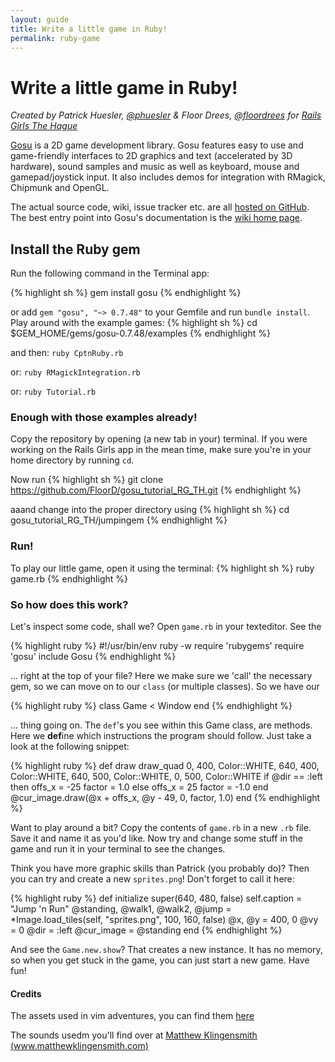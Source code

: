 ```yaml
---
layout: guide
title: Write a little game in Ruby!
permalink: ruby-game
---
```


# Write a little game in Ruby!

*Created by Patrick Huesler, [@phuesler](https://twitter.com/phuesler) & Floor Drees, [@floordrees](https://twitter.com/floordrees) for [Rails Girls The Hague](http://railsgirls.com/thehague)*

[Gosu](https://www.libgosu.org/) is a 2D game development library. Gosu features easy to use and game-friendly interfaces to 2D graphics and text (accelerated by 3D hardware), sound samples and music as well as keyboard, mouse and gamepad/joystick input. It also includes demos for integration with RMagick, Chipmunk and OpenGL.

The actual source code, wiki, issue tracker etc. are all [hosted on GitHub](https://github.com/jlnr/gosu/). The best entry point into Gosu's documentation is the [wiki home page](https://github.com/jlnr/gosu/wiki).

## Install the Ruby gem

Run the following command in the Terminal app:

{% highlight sh %}
gem install gosu
{% endhighlight %}

or add `gem "gosu", "~> 0.7.48"` to your Gemfile and run `bundle install`.
Play around with the example games:
{% highlight sh %}
cd $GEM_HOME/gems/gosu-0.7.48/examples
{% endhighlight %}

and then: `ruby CptnRuby.rb`

or: `ruby RMagickIntegration.rb`

or: `ruby Tutorial.rb`

### Enough with those examples already!

Copy the repository by opening (a new tab in your) terminal. If you were working on the Rails Girls app in the mean time, make sure you're in your home directory by running `cd`.

Now run
{% highlight sh %}
git clone https://github.com/FloorD/gosu_tutorial_RG_TH.git
{% endhighlight %}

aaand change into the proper directory using
{% highlight sh %}
cd gosu_tutorial_RG_TH/jumpingem
{% endhighlight %}

### Run!

To play our little game, open it using the terminal:
{% highlight sh %}
ruby game.rb
{% endhighlight %}

### So how does this work?

Let's inspect some code, shall we? Open `game.rb` in your texteditor. See the

{% highlight ruby %}
#!/usr/bin/env ruby -w
require 'rubygems'
require 'gosu'
include Gosu
{% endhighlight %}

... right at the top of your file? Here we make sure we 'call' the necessary gem, so we can move on to our `class` (or multiple classes).
So we have our

{% highlight ruby %}
class Game < Window
end
{% endhighlight %}

... thing going on. The `def`'s you see within this Game class, are  methods. Here we **def**ine which instructions the program should follow. Just take a look at the following snippet:

{% highlight ruby %}
def draw
  draw_quad 0, 400, Color::WHITE, 640, 400, Color::WHITE, 640, 500, Color::WHITE, 0, 500, Color::WHITE
    if @dir == :left then
      offs_x = -25
      factor = 1.0
    else
      offs_x = 25
      factor = -1.0
  end
  @cur_image.draw(@x + offs_x, @y - 49, 0, factor, 1.0)
end
{% endhighlight %}

Want to play around a bit? Copy the contents of `game.rb` in a new `.rb` file. Save it and name it as you'd like. Now try and change some stuff in the game and run it in your terminal to see the changes.

Think you have more graphic skills than Patrick (you probably do)? Then you can try and create a new `sprites.png`! Don't forget to call it here:

{% highlight ruby %}
def initialize
  super(640, 480, false)
  self.caption = "Jump 'n Run"
  @standing, @walk1, @walk2, @jump = *Image.load_tiles(self, "sprites.png", 100, 160, false)
  @x, @y = 400, 0
  @vy = 0
  @dir = :left
  @cur_image = @standing
end
{% endhighlight %}

And see the `Game.new.show`? That creates a new instance. It has no memory, so when you get stuck in the game, you can just start a new game. Have fun!

#### Credits

The assets used in vim adventures, you can find them [here](http://www.lostgarden.com/2007/05/dancs-miraculously-flexible-game.html)

The sounds usedm you'll find over at [Matthew Klingensmith (www.matthewklingensmith.com)](https://opengameart.org/content/matts-creative-commons-music)
